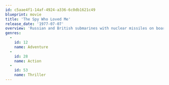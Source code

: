 ```yaml
---
id: c5aae4f1-14af-4924-a336-6c0db1621c49
blueprint: movie
title: 'The Spy Who Loved Me'
release_date: '1977-07-07'
overview: 'Russian and British submarines with nuclear missiles on board both vanish from sight without a trace. England and Russia both blame each other as James Bond tries to solve the riddle of the disappearing ships. But the KGB also has an agent on the case.'
genres:
  -
    id: 12
    name: Adventure
  -
    id: 28
    name: Action
  -
    id: 53
    name: Thriller
---
```

